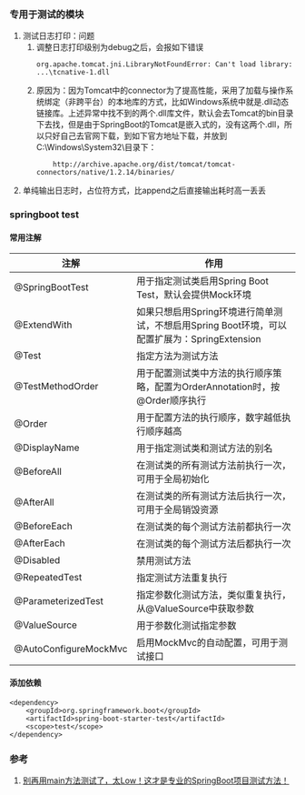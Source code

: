 ### 专用于测试的模块
1. 测试日志打印：问题
    1. 调整日志打印级别为debug之后，会报如下错误
        ```
        org.apache.tomcat.jni.LibraryNotFoundError: Can't load library: ...\tcnative-1.dll
        ```
    1. 原因为：因为Tomcat中的connector为了提高性能，采用了加载与操作系统绑定（非跨平台）的本地库的方式，比如Windows系统中就是.dll动态链接库。上述异常中找不到的两个.dll库文件，默认会去Tomcat的bin目录下去找，但是由于SpringBoot的Tomcat是嵌入式的，没有这两个.dll，所以只好自己去官网下载，到如下官方地址下载，并放到C:\Windows\System32\目录下：
       ```
           http://archive.apache.org/dist/tomcat/tomcat-connectors/native/1.2.14/binaries/
       ```
2. 单纯输出日志时，占位符方式，比append之后直接输出耗时高一丢丢

### springboot test
#### 常用注解
| 注解                    | 作用                                                             |
| --------------------- | -------------------------------------------------------------- |
| @SpringBootTest       | 用于指定测试类启用Spring Boot Test，默认会提供Mock环境                          |
| @ExtendWith           | 如果只想启用Spring环境进行简单测试，不想启用Spring Boot环境，可以配置扩展为：SpringExtension |
| @Test                 | 指定方法为测试方法                                                      |
| @TestMethodOrder      | 用于配置测试类中方法的执行顺序策略，配置为OrderAnnotation时，按@Order顺序执行              |
| @Order                | 用于配置方法的执行顺序，数字越低执行顺序越高                                         |
| @DisplayName          | 用于指定测试类和测试方法的别名                                                |
| @BeforeAll            | 在测试类的所有测试方法前执行一次，可用于全局初始化                                      |
| @AfterAll             | 在测试类的所有测试方法后执行一次，可用于全局销毁资源                                     |
| @BeforeEach           | 在测试类的每个测试方法前都执行一次                                              |
| @AfterEach            | 在测试类的每个测试方法后都执行一次                                              |
| @Disabled             | 禁用测试方法                                                         |
| @RepeatedTest         | 指定测试方法重复执行                                                     |
| @ParameterizedTest    | 指定参数化测试方法，类似重复执行，从@ValueSource中获取参数                            |
| @ValueSource          | 用于参数化测试指定参数                                                    |
| @AutoConfigureMockMvc | 启用MockMvc的自动配置，可用于测试接口                                         |

#### 添加依赖
```
<dependency>
    <groupId>org.springframework.boot</groupId>
    <artifactId>spring-boot-starter-test</artifactId>
    <scope>test</scope>
</dependency>
```

### 参考
1. [别再用main方法测试了，太Low！这才是专业的SpringBoot项目测试方法！](https://juejin.cn/post/7158258490501234695)